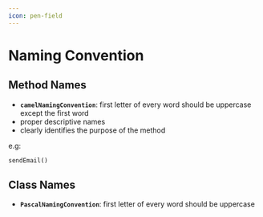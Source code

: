 ```yaml
---
icon: pen-field
---
```


# Naming Convention

## Method Names

* **`camelNamingConvention`**: first letter of every word should be uppercase except the first word
* proper descriptive names &#x20;
* clearly identifies the purpose of the method

e.g:

```
sendEmail()
```

## Class Names

* **`PascalNamingConvention`**: first letter of every word should be uppercase

